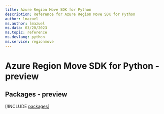 ```yaml
---
title: Azure Region Move SDK for Python
description: Reference for Azure Region Move SDK for Python
author: lmazuel
ms.author: lmazuel
ms.data: 03/20/2023
ms.topic: reference
ms.devlang: python
ms.service: regionmove
---
```

# Azure Region Move SDK for Python - preview
## Packages - preview
[!INCLUDE [packages](region-move-index.md)]